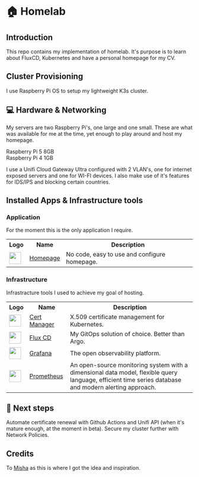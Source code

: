 # 🏠 Homelab

## Introduction

This repo contains my implementation of homelab. It's purpose is to learn about FluxCD, Kubernetes and have a personal homepage for my CV.

## Cluster Provisioning

I use Raspberry Pi OS to setup my lightweight K3s cluster.

## :computer: Hardware & Networking

My servers are two Raspberry Pi's, one large and one small. These are what was available for me at the time, yet enough to play around and host my homepage.

Raspberry Pi 5 8GB<br>
Raspberry Pi 4 1GB

I use a Unifi Cloud Gateway Ultra configured with 2 VLAN's, one for internet exposed servers and one for WI-FI devices. I also make use of it's features for IDS/IPS and blocking certain countries.

## Installed Apps & Infrastructure tools

### Application

For the moment this is the only application I require.

<table>
    <tr>
        <th>Logo</th>
        <th>Name</th>
        <th>Description</th>
    </tr>
    <tr>
        <td><img width="32" src="https://github.com/gethomepage/homepage/blob/dev/images/banner_light%402x.png"></td>
        <td><a href="https://gethomepage.dev/">Homepage</a></td>
        <td>No code, easy to use and configure homepage.</td>
    </tr>
</table>

### Infrastructure

Infrastracture tools I used to achieve my goal of hosting.

<table>
    <tr>
        <th>Logo</th>
        <th>Name</th>
        <th>Description</th>
    </tr>
    <tr>
        <td><img width="32" src="https://cdn.jsdelivr.net/gh/walkxcode/dashboard-icons/svg/cert-manager.svg"></td>
        <td><a href="https://cert-manager.io/">Cert Manager</a></td>
        <td>X.509 certificate management for Kubernetes.</td>
    </tr>
    <tr>
        <td><img width="32" src="https://cdn.jsdelivr.net/gh/homarr-labs/dashboard-icons/svg/flux-cd.svg"></td>
        <td><a href="https://fluxcd.io/">Flux CD</a></td>
        <td>My GitOps solution of choice. Better than Argo.</td>
    </tr>
    <tr>
        <td><img width="32" src="https://cdn.jsdelivr.net/gh/walkxcode/dashboard-icons/svg/grafana.svg"></td>
        <td><a href="https://grafana.com/">Grafana</a></td>
        <td>The open observability platform.</td>
    </tr>
    <tr>
        <td><img width="32" src="https://cdn.jsdelivr.net/gh/walkxcode/dashboard-icons/svg/prometheus.svg"></td>
        <td><a href="https://prometheus.io/">Prometheus</a></td>
        <td>An open-source monitoring system with a dimensional data model, flexible query language, efficient time series database and modern alerting approach.</td>
    </tr>
<table>

## :runner: Next steps

Automate certificate renewal with Github Actions and Unifi API (when it's mature enough, at the moment in beta).
Secure my cluster further with Network Policies.


## Credits

To [Misha](https://github.com/mischavandenburg/homelab) as this is where I got the idea and inspiration.